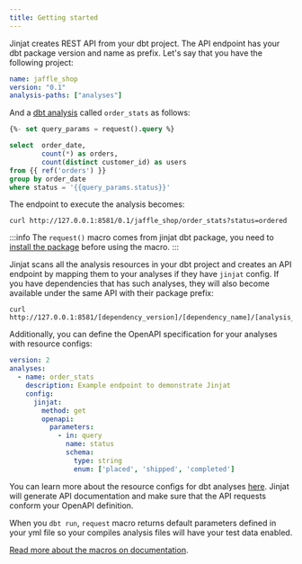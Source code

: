 ```yaml
---
title: Getting started
---
```


Jinjat creates REST API from your dbt project. The API endpoint has your dbt package version and name as prefix. Let's say that you have the following project:

<File name='dbt_project.yml'>

```yml
name: jaffle_shop
version: "0.1"
analysis-paths: ["analyses"]
```

</File>

And a [dbt analysis](https://docs.getdbt.com/docs/build/analyses) called `order_stats` as follows:

<File name='analyses/order_stats.sql' language="sql">

```sql
{%- set query_params = request().query %}

select  order_date, 
        count(*) as orders, 
        count(distinct customer_id) as users
from {{ ref('orders') }} 
group by order_date
where status = '{{query_params.status}}'
```

</File>

The endpoint to execute the analysis becomes:

```shell
curl http://127.0.0.1:8581/0.1/jaffle_shop/order_stats?status=ordered
```

:::info
The `request()` macro comes from jinjat dbt package, you need to [install the package](/docs/installation#1-add-jinjat-as-a-dependency) before using the macro.
:::


Jinjat scans all the analysis resources in your dbt project and creates an API endpoint by mapping them to your analyses if they have `jinjat` config. If you have dependencies that has such analyses, they will also become available under the same API with their package prefix:

```shell
curl http://127.0.0.1:8581/[dependency_version]/[dependency_name]/[analysis_under_the_dependency]
```

Additionally, you can define the OpenAPI specification for your analyses with resource configs:


<File name='analyses/order_stats.sql' language="sql">

```yml
version: 2
analyses:
  - name: order_stats
    description: Example endpoint to demonstrate Jinjat
    config:
      jinjat:
        method: get
        openapi:
          parameters:
            - in: query
              name: status
              schema:
                type: string
                enum: ['placed', 'shipped', 'completed']
```

</File>

You can learn more about the resource configs for dbt analyses [here](/reference/analysis-properties). Jinjat will generate API documentation and make sure that the API requests conform your OpenAPI definition.

When you `dbt run`, `request` macro returns default parameters defined in your yml file so your compiles analysis files will have your test data enabled.

[Read more about the macros on documentation](/).
